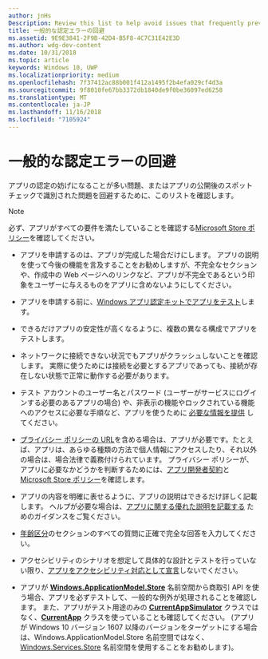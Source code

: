```yaml
---
author: jnHs
Description: Review this list to help avoid issues that frequently prevent apps from getting certified, or that might be identified during a spot check after the app is published.
title: 一般的な認定エラーの回避
ms.assetid: 9E9E3841-2F9B-42D4-B5F8-4C7C31E42E3D
ms.author: wdg-dev-content
ms.date: 10/31/2018
ms.topic: article
keywords: Windows 10, UWP
ms.localizationpriority: medium
ms.openlocfilehash: 7f37412ac88b001f412a1495f2b4efa029cf4d3a
ms.sourcegitcommit: 9f8010fe67bb3372db1840de9f0be36097ed6258
ms.translationtype: MT
ms.contentlocale: ja-JP
ms.lasthandoff: 11/16/2018
ms.locfileid: "7105924"
---
```

# <a name="avoid-common-certification-failures"></a>一般的な認定エラーの回避


アプリの認定の妨げになることが多い問題、またはアプリの公開後のスポット チェックで識別された問題を回避するために、このリストを確認します。

> [!NOTE]
> 必ず、アプリがすべての要件を満たしていることを確認する[Microsoft Store ポリシー](https://docs.microsoft.com/legal/windows/agreements/store-policies)を確認してください。

-   アプリを申請するのは、アプリが完成した場合だけにします。 アプリの説明を使って今後の機能を言及することをお勧めしますが、不完全なセクションや、作成中の Web ページへのリンクなど、アプリが不完全であるという印象をユーザーに与えるものをアプリに含めないようにしてください。

-   アプリを申請する前に、[Windows アプリ認定キットでアプリをテスト](../debug-test-perf/windows-app-certification-kit.md)します。

-   できるだけアプリの安定性が高くなるように、複数の異なる構成でアプリをテストします。

-   ネットワークに接続できない状況でもアプリがクラッシュしないことを確認します。 実際に使うためには接続を必要とするアプリであっても、接続が存在しない状態で正常に動作する必要があります。

-   テスト アカウントのユーザー名とパスワード (ユーザーがサービスにログインする必要のあるアプリの場合) や、非表示の機能やロックされている機能へのアクセスに必要な手順など、アプリを使うために [必要な情報を提供](notes-for-certification.md) してください。

-   [プライバシー ポリシーの URL](enter-app-properties.md#privacy-policy-url)を含める場合は、アプリが必要です。たとえば、アプリは、あらゆる種類の方法で個人情報にアクセスしたり、それ以外の場合は、場合法律で義務付けられています。 プライバシー ポリシーが、アプリに必要なかどうかを判断するためには、[アプリ開発者契約](https://docs.microsoft.com/legal/windows/agreements/app-developer-agreement)と[Microsoft Store ポリシー](https://docs.microsoft.com/legal/windows/agreements/store-policies)を確認します。

-   アプリの内容を明確に表せるように、アプリの説明はできるだけ詳しく記載します。 ヘルプが必要な場合は、[アプリに関する優れた説明を記載する](write-a-great-app-description.md) ためのガイダンスをご覧ください。

-   [年齢区分](age-ratings.md)のセクションのすべての質問に正確で完全な回答を入力してください。

-   アクセシビリティのシナリオを想定して具体的な設計とテストを行っていない限り、[アプリをアクセシビリティ対応として宣言](app-declarations.md#this-app-has-been-tested-to-meet-accessibility-guidelines)しないでください。

-   アプリが [**Windows.ApplicationModel.Store**](https://docs.microsoft.com/uwp/api/Windows.ApplicationModel.Store) 名前空間から商取引 API を使う場合、アプリを必ずテストして、一般的な例外が処理されることを確認します。 また、アプリがテスト用途のみの [**CurrentAppSimulator**](https://docs.microsoft.com/uwp/api/Windows.ApplicationModel.Store.CurrentAppSimulator) クラスではなく、[**CurrentApp**](https://docs.microsoft.com/uwp/api/Windows.ApplicationModel.Store.CurrentApp) クラスを使っていることも確認してください。 (アプリが Windows 10 バージョン 1607 以降のバージョンをターゲットにする場合は、Windows.ApplicationModel.Store 名前空間ではなく、[Windows.Services.Store](https://docs.microsoft.com/uwp/api/windows.services.store) 名前空間を使用することをお勧めします)。


 

 




